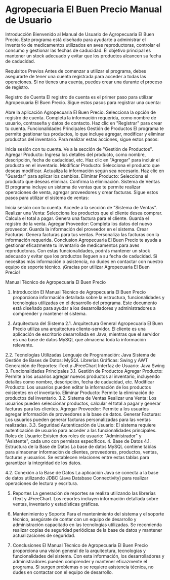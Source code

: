 # Agropecuaria El Buen Precio Manual de Usuario

Introducción
Bienvenido al Manual de Usuario de Agropecuaria El Buen Precio. Este programa está diseñado para ayudarte a administrar el inventario de medicamentos utilizados en aves reproductoras, controlar el consumo y gestionar las fechas de caducidad. El objetivo principal es mantener un stock adecuado y evitar que los productos alcancen su fecha de caducidad.

Requisitos Previos
Antes de comenzar a utilizar el programa, debes asegurarte de tener una cuenta registrada para acceder a todas las operaciones. Si no tienes una cuenta, puedes crear una durante el proceso de registro.

Registro de Cuenta
El registro de cuenta es el primer paso para utilizar Agropecuaria El Buen Precio. Sigue estos pasos para registrar una cuenta:

Abre la aplicación Agropecuaria El Buen Precio.
Selecciona la opción de registro de cuenta.
Completa la información requerida, como nombre de usuario, contraseña y datos de contacto.
Haz clic en "Registrar" para crear tu cuenta.
Funcionalidades Principales
Gestión de Productos
El programa te permite gestionar tus productos, lo que incluye agregar, modificar y eliminar productos del inventario. Para realizar estas acciones, sigue estos pasos:

Inicia sesión con tu cuenta.
Ve a la sección de "Gestión de Productos".
Agregar Producto:
Ingresa los detalles del producto, como nombre, descripción, fecha de caducidad, etc.
Haz clic en "Agregar" para incluir el producto en el inventario.
Modificar Producto:
Selecciona el producto que deseas modificar.
Actualiza la información según sea necesario.
Haz clic en "Guardar" para aplicar los cambios.
Eliminar Producto:
Selecciona el producto que deseas eliminar.
Confirma la eliminación.
Sistema de Ventas
El programa incluye un sistema de ventas que te permite realizar operaciones de venta, agregar proveedores y crear facturas. Sigue estos pasos para utilizar el sistema de ventas:

Inicia sesión con tu cuenta.
Accede a la sección de "Sistema de Ventas".
Realizar una Venta:
Selecciona los productos que el cliente desea comprar.
Calcula el total a pagar.
Genera una factura para el cliente.
Guarda el registro de la venta.
Agregar Proveedor:
Completa los datos del nuevo proveedor.
Guarda la información del proveedor en el sistema.
Crear Facturas:
Genera facturas para tus ventas.
Personaliza las facturas con la información requerida.
Conclusion
Agropecuaria El Buen Precio te ayuda a gestionar eficazmente tu inventario de medicamentos para aves reproductoras. Con estas funcionalidades, podrás mantener un stock adecuado y evitar que los productos lleguen a su fecha de caducidad. Si necesitas más información o asistencia, no dudes en contactar con nuestro equipo de soporte técnico. ¡Gracias por utilizar Agropecuaria El Buen Precio!

Manual Técnico de Agropecuaria El Buen Precio
1. Introducción
El Manual Técnico de Agropecuaria El Buen Precio proporciona información detallada sobre la estructura, funcionalidades y tecnologías utilizadas en el desarrollo del programa. Este documento está diseñado para ayudar a los desarrolladores y administradores a comprender y mantener el sistema.

2. Arquitectura del Sistema
2.1. Arquitectura General
Agropecuaria El Buen Precio utiliza una arquitectura cliente-servidor. El cliente es una aplicación de escritorio desarrollada en Java, mientras que el servidor es una base de datos MySQL que almacena toda la información relevante.

2.2. Tecnologías Utilizadas
Lenguaje de Programación: Java
Sistema de Gestión de Bases de Datos: MySQL
Librerías Gráficas: Swing y AWT
Generación de Reportes: iText y JFreeChart
Interfaz de Usuario: Java Swing
3. Funcionalidades Principales
3.1. Gestión de Productos
Agregar Producto: Permite a los usuarios agregar nuevos productos al inventario, incluyendo detalles como nombre, descripción, fecha de caducidad, etc.
Modificar Producto: Los usuarios pueden editar la información de los productos existentes en el inventario.
Eliminar Producto: Permite la eliminación de productos del inventario.
3.2. Sistema de Ventas
Realizar una Venta: Los usuarios pueden seleccionar productos, calcular el total a pagar y generar facturas para los clientes.
Agregar Proveedor: Permite a los usuarios agregar información de proveedores a la base de datos.
Generar Facturas: Los usuarios pueden generar facturas personalizadas para las ventas realizadas.
3.3. Seguridad
Autenticación de Usuario: El sistema requiere autenticación de usuario para acceder a las funcionalidades principales.
Roles de Usuario: Existen dos roles de usuario: "Administrador" y "Asistente", cada uno con permisos específicos.
4. Base de Datos
4.1. Estructura de la Base de Datos
La base de datos MySQL contiene tablas para almacenar información de clientes, proveedores, productos, ventas, facturas y usuarios. Se establecen relaciones entre estas tablas para garantizar la integridad de los datos.

4.2. Conexión a la Base de Datos
La aplicación Java se conecta a la base de datos utilizando JDBC (Java Database Connectivity) para realizar operaciones de lectura y escritura.

5. Reportes
La generación de reportes se realiza utilizando las librerías iText y JFreeChart. Los reportes incluyen información detallada sobre ventas, inventario y estadísticas gráficas.

6. Mantenimiento y Soporte
Para el mantenimiento del sistema y el soporte técnico, asegúrate de contar con un equipo de desarrollo y administración capacitado en las tecnologías utilizadas. Se recomienda realizar copias de seguridad periódicas de la base de datos y mantener actualizaciones de seguridad.

7. Conclusiones
El Manual Técnico de Agropecuaria El Buen Precio proporciona una visión general de la arquitectura, tecnologías y funcionalidades del sistema. Con esta información, los desarrolladores y administradores pueden comprender y mantener eficazmente el programa. Si surgen problemas o se requiere asistencia técnica, no dudes en contactar con el equipo de desarrollo.


